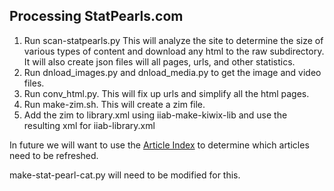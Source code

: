 ## Processing StatPearls.com

1. Run scan-statpearls.py This will analyze the site to determine the size of various types of content and download any html to the raw subdirectory.
It will also create json files will all pages, urls, and other statistics.
2. Run dnload_images.py and dnload_media.py to get the image and video files.
3. Run conv_html.py. This will fix up urls and simplify all the html pages.
4. Run make-zim.sh. This will create a zim file.
5. Add the zim to library.xml using iiab-make-kiwix-lib and use the resulting xml for iiab-library.xml

In future we will want to use the [Article Index](https://www.statpearls.com/ArticleLibrary/index) to determine which articles need to be refreshed.

make-stat-pearl-cat.py will need to be modified for this.
